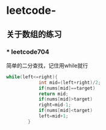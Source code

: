 # leetcode-

## 关于数组的练习
### * leetcode704
简单的二分查找，记住用while就行
```java
while(left<=right){
            int mid=(left+right)/2;
            if(nums[mid]==target)
            return mid;
            if(nums[mid]>target)
            right=mid-1;
            if(nums[mid]<target)
            left=mid+1;
        }
```
